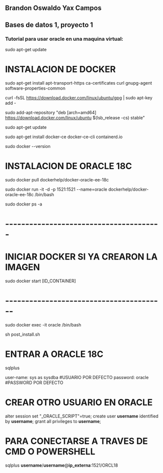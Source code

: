 ## Brandon Oswaldo Yax Campos
## Bases de datos 1, proyecto 1
### Tutorial para usar oracle en una maquina virtual:
sudo apt-get update
# INSTALACION DE DOCKER
sudo apt-get install apt-transport-https ca-certificates curl gnupg-agent software-properties-common

curl -fsSL https://download.docker.com/linux/ubuntu/gpg | sudo apt-key add -

sudo add-apt-repository "deb [arch=amd64] https://download.docker.com/linux/ubuntu $(lsb_release -cs) stable"

sudo apt-get update

sudo apt-get install docker-ce docker-ce-cli containerd.io

sudo docker --version


# INSTALACION DE ORACLE 18C
sudo docker pull dockerhelp/docker-oracle-ee-18c

sudo docker run -it -d -p 1521:1521 --name=oracle dockerhelp/docker-oracle-ee-18c /bin/bash

sudo docker ps -a

# ---------------------------------------
# INICIAR DOCKER SI YA CREARON LA IMAGEN
sudo docker start [ID_CONTAINER]
# ----------------------------------------

sudo docker exec -it oracle /bin/bash

sh post_install.sh


# ENTRAR A ORACLE 18C
sqlplus

user-name: sys as sysdba #USUARIO POR DEFECTO
password: oracle #PASSWORD POR DEFECTO


# CREAR OTRO USUARIO EN ORACLE
alter session set "_ORACLE_SCRIPT"=true;
create user **username** identified by **username**;
grant all privileges to **username**;
# PARA CONECTARSE A TRAVES DE CMD O POWERSHELL
sqlplus **username**/**username**@**ip_externa**:1521/ORCL18